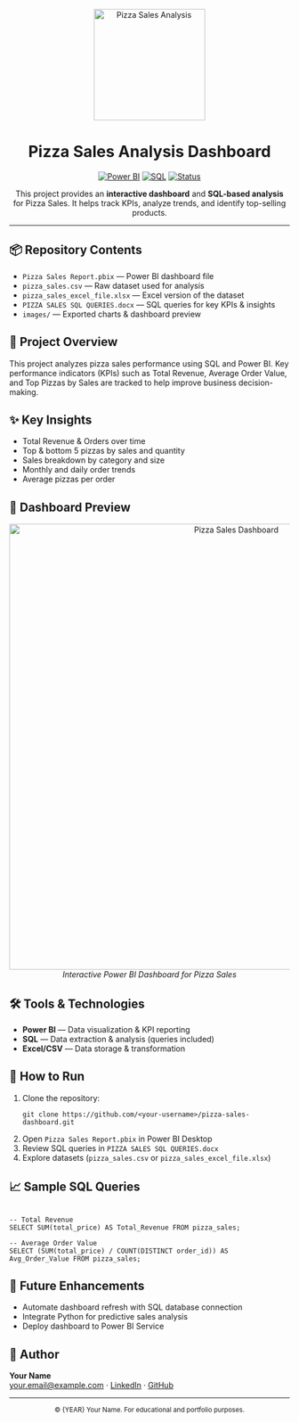 <!-- Project Header -->
<p align="center">
  <img src="images/pizza_logo.png" alt="Pizza Sales Analysis" width="200"/>
</p>

<h1 align="center">Pizza Sales Analysis Dashboard</h1>

<p align="center">
  <a href="#"><img alt="Power BI" src="https://img.shields.io/badge/Built%20With-Power%20BI-blue"></a>
  <a href="#"><img alt="SQL" src="https://img.shields.io/badge/Backend-SQL-lightgrey"></a>
  <a href="#"><img alt="Status" src="https://img.shields.io/badge/Status-Active-success"></a>
</p>

<p align="center">
  This project provides an <b>interactive dashboard</b> and <b>SQL-based analysis</b> for Pizza Sales.  
  It helps track KPIs, analyze trends, and identify top-selling products.
</p>

<hr/>

<h2>📦 Repository Contents</h2>

<ul>
  <li><code>Pizza Sales Report.pbix</code> — Power BI dashboard file</li>
  <li><code>pizza_sales.csv</code> — Raw dataset used for analysis</li>
  <li><code>pizza_sales_excel_file.xlsx</code> — Excel version of the dataset</li>
  <li><code>PIZZA SALES SQL QUERIES.docx</code> — SQL queries for key KPIs & insights</li>
  <li><code>images/</code> — Exported charts & dashboard preview</li>
</ul>

<h2>🧭 Project Overview</h2>

<p>
This project analyzes pizza sales performance using SQL and Power BI.  
Key performance indicators (KPIs) such as Total Revenue, Average Order Value, and Top Pizzas by Sales are tracked to help improve business decision-making.
</p>

<h2>✨ Key Insights</h2>

<ul>
  <li>Total Revenue & Orders over time</li>
  <li>Top & bottom 5 pizzas by sales and quantity</li>
  <li>Sales breakdown by category and size</li>
  <li>Monthly and daily order trends</li>
  <li>Average pizzas per order</li>
</ul>

<h2>📸 Dashboard Preview</h2>

<p align="center">
  <img src="images/pizza_dashboard.png" alt="Pizza Sales Dashboard" width="800"/><br/>
  <em>Interactive Power BI Dashboard for Pizza Sales</em>
</p>

<h2>🛠️ Tools & Technologies</h2>

<ul>
  <li><b>Power BI</b> — Data visualization & KPI reporting</li>
  <li><b>SQL</b> — Data extraction & analysis (queries included)</li>
  <li><b>Excel/CSV</b> — Data storage & transformation</li>
</ul>

<h2>🚀 How to Run</h2>

<ol>
  <li>Clone the repository:
    <pre><code>git clone https://github.com/&lt;your-username&gt;/pizza-sales-dashboard.git</code></pre>
  </li>
  <li>Open <code>Pizza Sales Report.pbix</code> in Power BI Desktop</li>
  <li>Review SQL queries in <code>PIZZA SALES SQL QUERIES.docx</code></li>
  <li>Explore datasets (<code>pizza_sales.csv</code> or <code>pizza_sales_excel_file.xlsx</code>)</li>
</ol>

<h2>📈 Sample SQL Queries</h2>

<pre><code>
-- Total Revenue
SELECT SUM(total_price) AS Total_Revenue FROM pizza_sales;

-- Average Order Value
SELECT (SUM(total_price) / COUNT(DISTINCT order_id)) AS Avg_Order_Value FROM pizza_sales;
</code></pre>

<h2>📌 Future Enhancements</h2>

<ul>
  <li>Automate dashboard refresh with SQL database connection</li>
  <li>Integrate Python for predictive sales analysis</li>
  <li>Deploy dashboard to Power BI Service</li>
</ul>

<h2>👤 Author</h2>

<p>
<strong>Your Name</strong><br/>
<a href="mailto:your.email@example.com">your.email@example.com</a> · 
<a href="https://www.linkedin.com/in/your-link">LinkedIn</a> · 
<a href="https://github.com/your-username">GitHub</a>
</p>

<hr/>

<p align="center">
  <sub>© {YEAR} Your Name. For educational and portfolio purposes.</sub>
</p>
